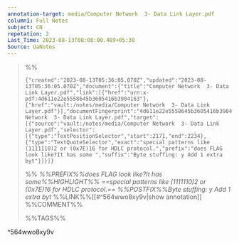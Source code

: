 ```yaml
---
annotation-target: media/Computer Network  3- Data Link Layer.pdf
column1: Full Notes
subject: CN
repetation: 2
Last_Time: 2023-08-13T08:00:00.489+05:30
Source: UaNotes
---
```



>%%
>```annotation-json
>{"created":"2023-08-13T05:36:05.070Z","updated":"2023-08-13T05:36:05.070Z","document":{"title":"Computer Network  3- Data Link Layer.pdf","link":[{"href":"urn:x-pdf:4d611e22e5558645b3605416b3904163"},{"href":"vault:/notes/media/Computer Network  3- Data Link Layer.pdf"}],"documentFingerprint":"4d611e22e5558645b3605416b3904163"},"uri":"vault:/notes/media/Computer Network  3- Data Link Layer.pdf","target":[{"source":"vault:/notes/media/Computer Network  3- Data Link Layer.pdf","selector":[{"type":"TextPositionSelector","start":2171,"end":2234},{"type":"TextQuoteSelector","exact":"special patterns like (1111110)2 or (0x7E)16 for HDLC protocol.","prefix":"does FLAG look like?It has some ","suffix":"Byte stuffing: y Add 1 extra byt"}]}]}
>```
>%%
>*%%PREFIX%%does FLAG look like?It has some%%HIGHLIGHT%% ==special patterns like (1111110)2 or (0x7E)16 for HDLC protocol.== %%POSTFIX%%Byte stuffing: y Add 1 extra byt*
>%%LINK%%[[#^564wwo8xy9v|show annotation]]
>%%COMMENT%%
>
>%%TAGS%%
>
^564wwo8xy9v
